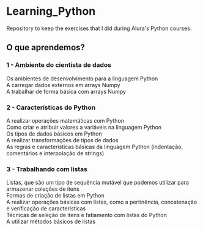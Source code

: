 # Learning_Python
Repository to keep the exercises that I did during Alura's Python courses.

## O que aprendemos?
### 1 - Ambiente do cientista de dados <br>
  Os ambientes de desenvolvimento para a linguagem Python <br>
  A carregar dados externos em arrays Numpy <br>
  A trabalhar de forma básica com arrays Numpy <br>
### 2 - Características do Python
  A realizar operações matemáticas com Python <br>
  Como criar e atribuir valores a variáveis na linguagem Python <br>
  Os tipos de dados básicos em Python <br>
  A realizar transformações de tipos de dados <br>
  As regras e características básicas da linguagem Python (indentação, comentários e interpolação de strings) <br>
### 3 - Trabalhando com listas
  Listas, que são um tipo de sequência mutável que podemos utilizar para armazenar coleções de itens<br>
  Formas de criação de listas em Python<br>
  A realizar operações básicas com listas, como a pertinência, concatenação e verificação de características<br>
  Técnicas de seleção de itens e fatiamento com listas do Python<br>
  A utilizar métodos básicos de listas<br>